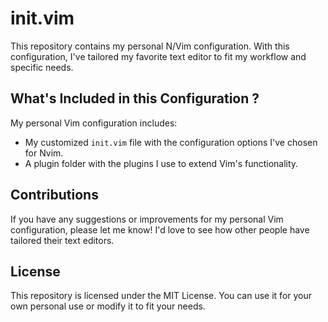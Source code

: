 # init.vim

This repository contains my personal N/Vim configuration. With this configuration, I've tailored my favorite text editor to fit my workflow and specific needs.

## What's Included in this Configuration ?

My personal Vim configuration includes:

* My customized `init.vim` file with the configuration options I've chosen for Nvim.
* A plugin folder with the plugins I use to extend Vim's functionality.
<!--* A README.md file that explains how to install and use my personal Vim configuration.-->

## Contributions

If you have any suggestions or improvements for my personal Vim configuration, please let me know! I'd love to see how other people have tailored their text editors.

## License

This repository is licensed under the MIT License. You can use it for your own personal use or modify it to fit your needs.
